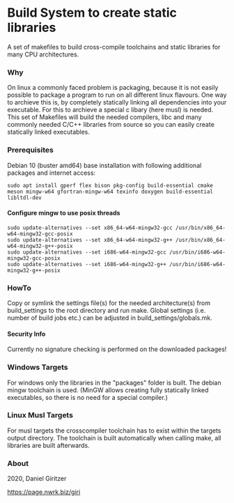 Build System to create static libraries
======================

A set of makefiles to build cross-compile toolchains and static libraries for many CPU architectures.

### Why

On linux a commonly faced problem is packaging, because it is not easily possible to package a program to run on all different linux flavours. One way to archieve this is,
by completely statically linking all dependencies into your executable. For this to archieve a special c libary (here musl) is needed. This set of Makefiles will build the needed compilers, libc
and many commonly needed C/C++ libraries from source so you can easily create statically linked executables.

### Prerequisites

Debian 10 (buster amd64) base installation with following additional packages and internet access:

```
sudo apt install gperf flex bison pkg-config build-essential cmake meson mingw-w64 gfortran-mingw-w64 texinfo doxygen build-essential libltdl-dev
```

#### Configure mingw to use posix threads

```
sudo update-alternatives --set x86_64-w64-mingw32-gcc /usr/bin/x86_64-w64-mingw32-gcc-posix
sudo update-alternatives --set x86_64-w64-mingw32-g++ /usr/bin/x86_64-w64-mingw32-g++-posix
sudo update-alternatives --set i686-w64-mingw32-gcc /usr/bin/i686-w64-mingw32-gcc-posix
sudo update-alternatives --set i686-w64-mingw32-g++ /usr/bin/i686-w64-mingw32-g++-posix
```

### HowTo

Copy or symlink the settings file(s) for the needed architecture(s) from build_settings to the root directory and run make.
Global settings (i.e. number of build jobs etc.) can be adjusted in build_settings/globals.mk.

#### Security Info

Currently no signature checking is performed on the downloaded packages!

### Windows Targets

For windows only the libraries in the "packages" folder is built. The debian mingw toolchain is used. (MinGW allows creating fully statically linked executables, so there is no need for a special compiler.)

### Linux Musl Targets

For musl targets the crosscompiler toolchain has to exist within the targets output directory. The toolchain is built automatically when calling make, all libraries are built afterwards.

### About

2020, Daniel Giritzer

https://page.nwrk.biz/giri
